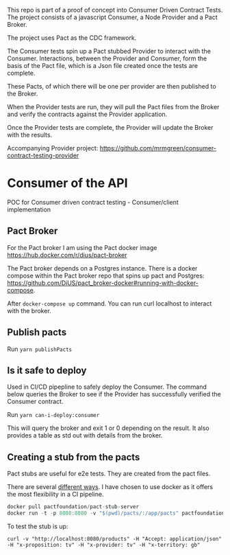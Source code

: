 This repo is part of a proof of concept into Consumer Driven Contract Tests. The project consists of a javascript Consumer, a Node Provider and a Pact Broker.

The project uses Pact as the CDC framework.

The Consumer tests spin up a Pact stubbed Provider to interact with the Consumer. Interactions, between the Provider and Consumer, form the basis of the Pact file, which is a Json file created once the tests are complete. 

These Pacts, of which there will be one per provider are then published to the Broker.

When the Provider tests are run, they will pull the Pact files from the Broker and verify the contracts against the Provider application.

Once the Provider tests are complete, the Provider will update the Broker with the results.

Accompanying Provider project: https://github.com/mrmgreen/consumer-contract-testing-provider

# Consumer of the API
POC for Consumer driven contract testing - Consumer/client implementation

## Pact Broker
For the Pact broker I am using the Pact docker image https://hub.docker.com/r/dius/pact-broker

The Pact broker depends on a Postgres instance. There is a docker compose within the Pact broker repo that spins up pact and Postgres: https://github.com/DiUS/pact_broker-docker#running-with-docker-compose.

After `docker-compose up` command. You can run curl localhost to interact with the broker.

## Publish pacts
Run `yarn publishPacts`

## Is it safe to deploy
Used in CI/CD pipepline to safely deploy the Consumer. The command below queries the Broker to see if the Provider has successfully verified the Consumer contract.

Run `yarn can-i-deploy:consumer`

This will query the broker and exit 1 or 0 depending on the result. It also provides a table as std out with details from the broker.

## Creating a stub from the pacts
Pact stubs are useful for e2e tests. They are created from the pact files.

There are several [different ways](https://docs.pact.io/getting_started/stubs). I have chosen to use docker as it offers the most flexibility in a CI pipeline.

``` javascript
docker pull pactfoundation/pact-stub-server
docker run -t -p 8080:8080 -v "$(pwd)/pacts/:/app/pacts" pactfoundation/pact-stub-server -p 8080 -d pacts
```

To test the stub is up:

``` shell
curl -v "http://localhost:8080/products" -H "Accept: application/json" -H "x-proposition: tv" -H "x-provider: tv" -H "x-territory: gb"
```


